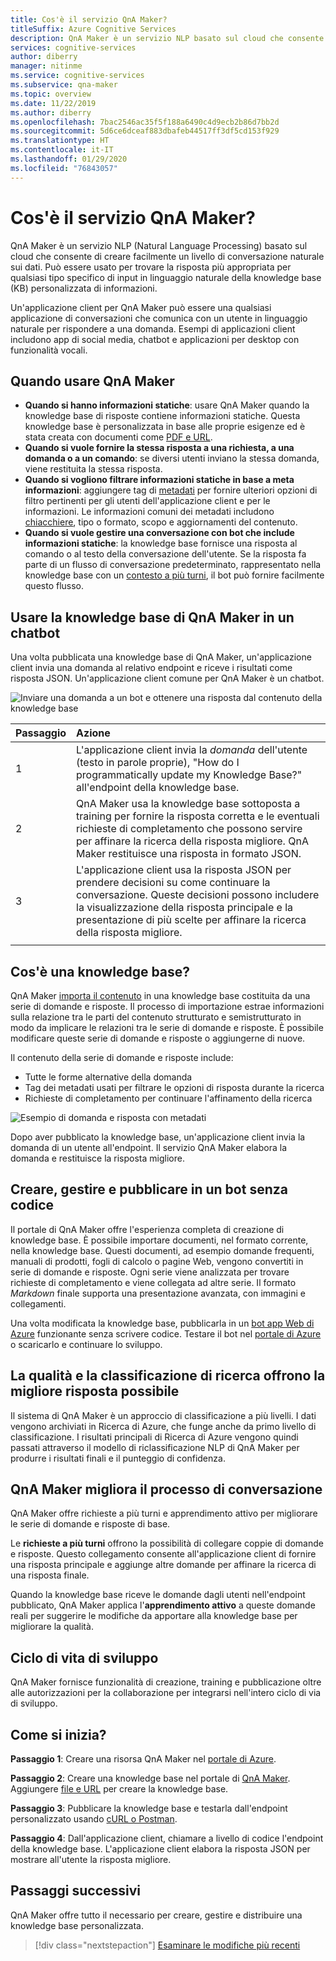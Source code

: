 ```yaml
---
title: Cos'è il servizio QnA Maker?
titleSuffix: Azure Cognitive Services
description: QnA Maker è un servizio NLP basato sul cloud che consente di creare facilmente un livello di conversazione naturale sui dati. Può essere usato per trovare la risposta più appropriata per qualsiasi tipo specifico di input in linguaggio naturale della knowledge base (KB) personalizzata di informazioni.
services: cognitive-services
author: diberry
manager: nitinme
ms.service: cognitive-services
ms.subservice: qna-maker
ms.topic: overview
ms.date: 11/22/2019
ms.author: diberry
ms.openlocfilehash: 7bac2546ac35f5f188a6490c4d9ecb2b86d7bb2d
ms.sourcegitcommit: 5d6ce6dceaf883dbafeb44517ff3df5cd153f929
ms.translationtype: HT
ms.contentlocale: it-IT
ms.lasthandoff: 01/29/2020
ms.locfileid: "76843057"
---
```

# <a name="what-is-the-qna-maker-service"></a>Cos'è il servizio QnA Maker?

QnA Maker è un servizio NLP (Natural Language Processing) basato sul cloud che consente di creare facilmente un livello di conversazione naturale sui dati. Può essere usato per trovare la risposta più appropriata per qualsiasi tipo specifico di input in linguaggio naturale della knowledge base (KB) personalizzata di informazioni.

Un'applicazione client per QnA Maker può essere una qualsiasi applicazione di conversazioni che comunica con un utente in linguaggio naturale per rispondere a una domanda. Esempi di applicazioni client includono app di social media, chatbot e applicazioni per desktop con funzionalità vocali.

## <a name="when-to-use-qna-maker"></a>Quando usare QnA Maker

* **Quando si hanno informazioni statiche**: usare QnA Maker quando la knowledge base di risposte contiene informazioni statiche. Questa knowledge base è personalizzata in base alle proprie esigenze ed è stata creata con documenti come [PDF e URL](../concepts/content-types.md).
* **Quando si vuole fornire la stessa risposta a una richiesta, a una domanda o a un comando**: se diversi utenti inviano la stessa domanda, viene restituita la stessa risposta.
* **Quando si vogliono filtrare informazioni statiche in base a meta informazioni**: aggiungere tag di [metadati](../how-to/metadata-generateanswer-usage.md) per fornire ulteriori opzioni di filtro pertinenti per gli utenti dell'applicazione client e per le informazioni. Le informazioni comuni dei metadati includono [chiacchiere](../how-to/chit-chat-knowledge-base.md), tipo o formato, scopo e aggiornamenti del contenuto.
* **Quando si vuole gestire una conversazione con bot che include informazioni statiche**: la knowledge base fornisce una risposta al comando o al testo della conversazione dell'utente. Se la risposta fa parte di un flusso di conversazione predeterminato, rappresentato nella knowledge base con un [contesto a più turni](../how-to/multiturn-conversation.md), il bot può fornire facilmente questo flusso.

## <a name="use-qna-maker-knowledge-base-in-a-chat-bot"></a>Usare la knowledge base di QnA Maker in un chatbot

Una volta pubblicata una knowledge base di QnA Maker, un'applicazione client invia una domanda al relativo endpoint e riceve i risultati come risposta JSON. Un'applicazione client comune per QnA Maker è un chatbot.

![Inviare una domanda a un bot e ottenere una risposta dal contenuto della knowledge base](../media/qnamaker-overview-learnabout/bot-chat-with-qnamaker.png)

|Passaggio|Azione|
|:--|:--|
|1|L'applicazione client invia la _domanda_ dell'utente (testo in parole proprie), "How do I programmatically update my Knowledge Base?" all'endpoint della knowledge base.|
|2|QnA Maker usa la knowledge base sottoposta a training per fornire la risposta corretta e le eventuali richieste di completamento che possono servire per affinare la ricerca della risposta migliore. QnA Maker restituisce una risposta in formato JSON.|
|3|L'applicazione client usa la risposta JSON per prendere decisioni su come continuare la conversazione. Queste decisioni possono includere la visualizzazione della risposta principale e la presentazione di più scelte per affinare la ricerca della risposta migliore. |
|||

## <a name="what-is-a-knowledge-base"></a>Cos'è una knowledge base?

QnA Maker [importa il contenuto](../concepts/knowledge-base.md) in una knowledge base costituita da una serie di domande e risposte. Il processo di importazione estrae informazioni sulla relazione tra le parti del contenuto strutturato e semistrutturato in modo da implicare le relazioni tra le serie di domande e risposte. È possibile modificare queste serie di domande e risposte o aggiungerne di nuove.

Il contenuto della serie di domande e risposte include:
* Tutte le forme alternative della domanda
* Tag dei metadati usati per filtrare le opzioni di risposta durante la ricerca
* Richieste di completamento per continuare l'affinamento della ricerca

![Esempio di domanda e risposta con metadati](../media/qnamaker-overview-learnabout/example-question-and-answer-with-metadata.png)

Dopo aver pubblicato la knowledge base, un'applicazione client invia la domanda di un utente all'endpoint. Il servizio QnA Maker elabora la domanda e restituisce la risposta migliore.

## <a name="create-manage-and-publish-to-a-bot-without-code"></a>Creare, gestire e pubblicare in un bot senza codice

Il portale di QnA Maker offre l'esperienza completa di creazione di knowledge base. È possibile importare documenti, nel formato corrente, nella knowledge base. Questi documenti, ad esempio domande frequenti, manuali di prodotti, fogli di calcolo o pagine Web, vengono convertiti in serie di domande e risposte. Ogni serie viene analizzata per trovare richieste di completamento e viene collegata ad altre serie. Il formato _Markdown_ finale supporta una presentazione avanzata, con immagini e collegamenti.

Una volta modificata la knowledge base, pubblicarla in un [bot app Web di Azure](https://azure.microsoft.com/services/bot-service/) funzionante senza scrivere codice. Testare il bot nel [portale di Azure](https://portal.azure.com) o scaricarlo e continuare lo sviluppo.

## <a name="search-quality-and-ranking-provides-the-best-possible-answer"></a>La qualità e la classificazione di ricerca offrono la migliore risposta possibile

Il sistema di QnA Maker è un approccio di classificazione a più livelli. I dati vengono archiviati in Ricerca di Azure, che funge anche da primo livello di classificazione. I risultati principali di Ricerca di Azure vengono quindi passati attraverso il modello di riclassificazione NLP di QnA Maker per produrre i risultati finali e il punteggio di confidenza.

## <a name="qna-maker-improves-the-conversation-process"></a>QnA Maker migliora il processo di conversazione

QnA Maker offre richieste a più turni e apprendimento attivo per migliorare le serie di domande e risposte di base.

Le **richieste a più turni** offrono la possibilità di collegare coppie di domande e risposte. Questo collegamento consente all'applicazione client di fornire una risposta principale e aggiunge altre domande per affinare la ricerca di una risposta finale.

Quando la knowledge base riceve le domande dagli utenti nell'endpoint pubblicato, QnA Maker applica l'**apprendimento attivo** a queste domande reali per suggerire le modifiche da apportare alla knowledge base per migliorare la qualità.

## <a name="development-lifecycle"></a>Ciclo di vita di sviluppo

QnA Maker fornisce funzionalità di creazione, training e pubblicazione oltre alle autorizzazioni per la collaborazione per integrarsi nell'intero ciclo di via di sviluppo.

## <a name="how-do-i-start"></a>Come si inizia?

**Passaggio 1**: Creare una risorsa QnA Maker nel [portale di Azure](https://portal.azure.com).

**Passaggio 2**: Creare una knowledge base nel portale di [QnA Maker](https://www.qnamaker.ai). Aggiungere [file e URL](../concepts/content-types.md) per creare la knowledge base.

**Passaggio 3**: Pubblicare la knowledge base e testarla dall'endpoint personalizzato usando [cURL o Postman](../Quickstarts/get-answer-from-knowledge-base-using-url-tool.md).

**Passaggio 4**: Dall'applicazione client, chiamare a livello di codice l'endpoint della knowledge base. L'applicazione client elabora la risposta JSON per mostrare all'utente la risposta migliore.

## <a name="next-steps"></a>Passaggi successivi
QnA Maker offre tutto il necessario per creare, gestire e distribuire una knowledge base personalizzata.

> [!div class="nextstepaction"]
> [Esaminare le modifiche più recenti](../whats-new.md)
